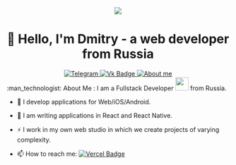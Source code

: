    <div id="header">
      <div
        align="center"
        style={{
          display: 'flex',
          flexDirection: 'column',
        }}
      >
        <img src="https://media.giphy.com/media/f3iwJFOVOwuy7K6FFw/giphy.gif" width={1000} />
        <h1
          style={{
            marginTop: 20
          }}
        >
          👋 Hello, I'm Dmitry - a web developer from Russia
        </h1>
        <div id="badges">
          <a href="https://t.me/noChillOne">
            <img src="https://img.shields.io/badge/Telegram-blue?style=for-the-badge&logo=telegram&logoColor=white" alt="Telegram" />
          </a>
          <a href="https://vk.com/ryzhev_3301">
            <img src="https://img.shields.io/badge/Vk-green?style=for-the-badge&logo=vk&logoColor=white" alt="Vk Badge" />
          </a>
          <a href="https://inoprait-eta.vercel.app/works">
            <img src="https://img.shields.io/badge/Vercel-black?style=for-the-badge&logo=vercel&logoColor=white" alt="About me" />
          </a>
        </div>
        <div>
          <img src="https://komarev.com/ghpvc/?username=your-github-username&style=flat-square&color=blue" alt="" />
        </div>
      </div>
        :man_technologist: About Me :
        I am a Fullstack Developer <img src="https://media.giphy.com/media/WUlplcMpOCEmTGBtBW/giphy.gif" width="30" /> from Russia.

  - :telescope: I develop applications for Web/iOS/Android.
  - :seedling: I am writing applications in React and React Native.

  - :zap: I work in my own web studio in which we create projects of varying complexity.

  - :mailbox: How to reach me: [![Vercel Badge](https://img.shields.io/badge/-vercel-black?style=flat&logo=Vercel&logoColor=blacl)](https://inoprait-eta.vercel.app/)
    </div>
